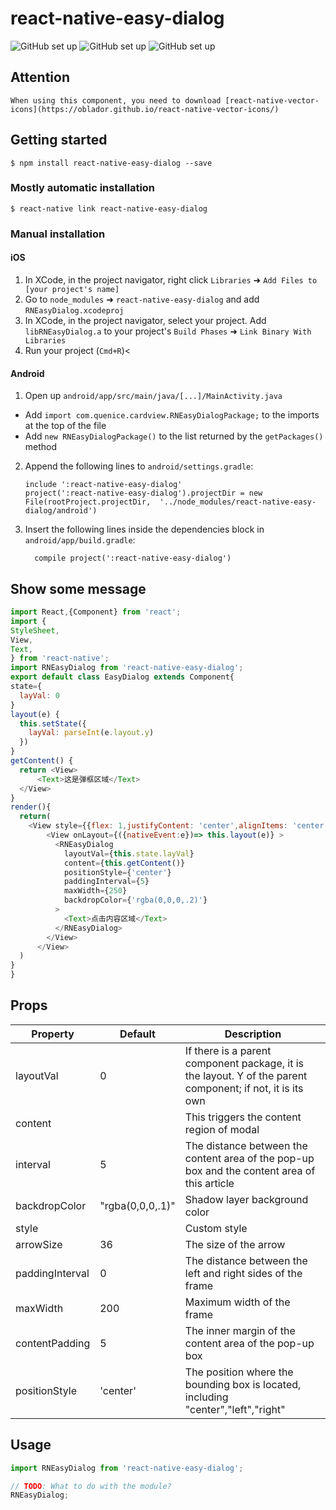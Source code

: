 
# react-native-easy-dialog

![GitHub set up](https://github.com/OneWeber/react-native-easy-dialog/raw/master/logo/left.jpg)
![GitHub set up](https://github.com/OneWeber/react-native-easy-dialog/raw/master/logo/center.jpg)
![GitHub set up](https://github.com/OneWeber/react-native-easy-dialog/raw/master/logo/right.jpg)

## Attention
    When using this component, you need to download [react-native-vector-icons](https://oblador.github.io/react-native-vector-icons/)
    
    
## Getting started

`$ npm install react-native-easy-dialog --save`

### Mostly automatic installation

`$ react-native link react-native-easy-dialog`

### Manual installation


#### iOS

1. In XCode, in the project navigator, right click `Libraries` ➜ `Add Files to [your project's name]`
2. Go to `node_modules` ➜ `react-native-easy-dialog` and add `RNEasyDialog.xcodeproj`
3. In XCode, in the project navigator, select your project. Add `libRNEasyDialog.a` to your project's `Build Phases` ➜ `Link Binary With Libraries`
4. Run your project (`Cmd+R`)<

#### Android

1. Open up `android/app/src/main/java/[...]/MainActivity.java`
  - Add `import com.quenice.cardview.RNEasyDialogPackage;` to the imports at the top of the file
  - Add `new RNEasyDialogPackage()` to the list returned by the `getPackages()` method
2. Append the following lines to `android/settings.gradle`:
  	```
  	include ':react-native-easy-dialog'
  	project(':react-native-easy-dialog').projectDir = new File(rootProject.projectDir, 	'../node_modules/react-native-easy-dialog/android')
  	```
3. Insert the following lines inside the dependencies block in `android/app/build.gradle`:
  	```
      compile project(':react-native-easy-dialog')
  	```
## Show some message    
  ```js
  import React,{Component} from 'react';
  import {
  StyleSheet,
  View,
  Text,
} from 'react-native';
import RNEasyDialog from 'react-native-easy-dialog';
export default class EasyDialog extends Component{
  state={
    layVal: 0
  }
  layout(e) {
    this.setState({
      layVal: parseInt(e.layout.y)
    })
  }
  getContent() {
    return <View>
        <Text>这是弹框区域</Text>
    </View>
  }
  render(){
    return(
      <View style={{flex: 1,justifyContent: 'center',alignItems: 'center'}}>
          <View onLayout={({nativeEvent:e})=> this.layout(e)} >
            <RNEasyDialog
              layoutVal={this.state.layVal}
              content={this.getContent()}
              positionStyle={'center'}
              paddingInterval={5}
              maxWidth={250}
              backdropColor={'rgba(0,0,0,.2)'}
            >
              <Text>点击内容区域</Text>
            </RNEasyDialog>
          </View>
        </View>
    )
  }
}
   ``` 
    
    
## Props

Property | Default | Description
--------- | ------------- | ------------
layoutVal | 0 | If there is a parent component package, it is the layout. Y of the parent component; if not, it is its own
content |  | This triggers the content region of modal
interval | 5 | The distance between the content area of the pop-up box and the content area of this article
backdropColor | "rgba(0,0,0,.1)" | Shadow layer background color
style | | Custom style
arrowSize| 36 | The size of the arrow
paddingInterval| 0 | The distance between the left and right sides of the frame
maxWidth | 200 | Maximum width of the frame
contentPadding | 5 | The inner margin of the content area of the pop-up box
positionStyle | 'center' | The position where the bounding box is located, including "center","left","right"

## Usage
```javascript
import RNEasyDialog from 'react-native-easy-dialog';

// TODO: What to do with the module?
RNEasyDialog;
```
  
